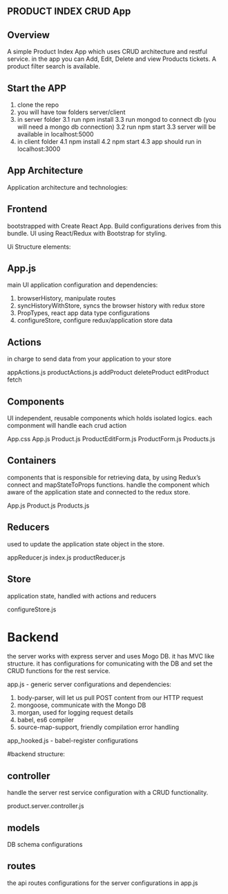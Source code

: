 ## PRODUCT INDEX CRUD App

## Overview

A simple Product Index App which uses CRUD architecture and restful service.
in the app you can Add, Edit, Delete and view Products tickets.
A product filter search is available.

## Start the APP
1. clone the repo
2. you will have tow folders server/client
3. in server folder
    3.1 run npm install
    3.3 run mongod to connect db (you will need a mongo db connection)
    3.2 run npm start
    3.3 server will be available in localhost:5000
4. in client folder
    4.1 npm install
    4.2 npm start
    4.3 app should run in localhost:3000

## App Architecture

Application architecture and technologies:
## Frontend
bootstrapped with Create React App. Build configurations derives from this bundle.
UI using React/Redux with Bootstrap for styling.

Ui Structure elements:

## App.js
main UI application configuration and dependencies:
  1. browserHistory, manipulate routes
  2. syncHistoryWithStore, syncs the browser history with redux store
  3. PropTypes, react app data type configurations
  4. configureStore, configure redux/application store data

## Actions
  in charge to send data from your application to your store

  appActions.js
  productActions.js
    addProduct
    deleteProduct
    editProduct
    fetch

## Components
  UI independent, reusable components which holds isolated logics. 
  each componment will handle each crud action

  App.css
  App.js
  Product.js
  ProductEditForm.js
  ProductForm.js
  Products.js

## Containers
  components that is responsible for retrieving data, by using Redux’s connect and mapStateToProps functions. handle the component which aware of the application state and connected to the redux store. 

  App.js
  Product.js
  Products.js

## Reducers
  used to update the application state object in the store.

  appReducer.js
  index.js
  productReducer.js

## Store
  application state, handled with actions and reducers

  configureStore.js


# Backend
the server works with express server and uses Mogo DB. 
it has MVC like structure. it has configurations for comunicating 
with the DB and set the CRUD functions for the rest service.

app.js - 
generic server configurations and dependencies:

 1. body-parser, will let us pull POST content from our HTTP request
  2. mongoose, communicate with the Mongo DB
  3. morgan, used for logging request details
  4. babel, es6 compiler
  5. source-map-support, friendly compilation error handling

app_hooked.js - babel-register configurations

#backend structure:
## controller
  handle the server rest service configuration with a CRUD functionality.

  product.server.controller.js

## models
  DB schema configurations

## routes
  the api routes configurations for the server configurations in app.js